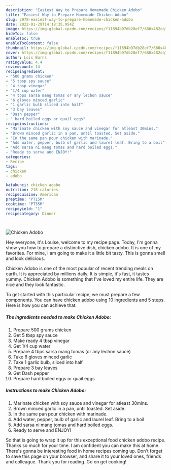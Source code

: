 ```yaml
---
description: "Easiest Way to Prepare Homemade Chicken Adobo"
title: "Easiest Way to Prepare Homemade Chicken Adobo"
slug: 2978-easiest-way-to-prepare-homemade-chicken-adobo
date: 2022-01-29T14:18:35.954Z
image: https://img-global.cpcdn.com/recipes/f11894b97db28ef7/680x482cq70/chicken-adobo-recipe-main-photo.jpg
hideToc: false
enableToc: true
enableTocContent: false
thumbnail: https://img-global.cpcdn.com/recipes/f11894b97db28ef7/680x482cq70/chicken-adobo-recipe-main-photo.jpg
cover: https://img-global.cpcdn.com/recipes/f11894b97db28ef7/680x482cq70/chicken-adobo-recipe-main-photo.jpg
author: Lois Burns
ratingvalue: 4.4
reviewcount: 14
recipeingredient:
- "500 grams chicken"
- "5 tbsp spy sauce"
- "4 tbsp vinegar"
- "1/4 cup water"
- "4 tbps sarsa mang tomas or any lechon sauce"
- "6 gloves minced garlic"
- "1 garlic bulb sliced into half"
- "3 bay leaves"
- "Dash pepper"
- " hard boiled eggs or quail eggs"
recipeinstructions:
- "Marinate chicken with soy sauce and vinegar for atleast 30mins."
- "Brown minced garlic in a pan, until toasted. Set aside."
- "In the same pan pour chicken with marinade."
- "Add water, pepper, bulb of garlic and laurel leaf. Bring to a boil"
- "Add sarsa ni mang tomas and hard boiled eggs."
- "Ready to serve and ENJOY!"
categories:
- Recipe
tags:
- chicken
- adobo

katakunci: chicken adobo 
nutrition: 218 calories
recipecuisine: American
preptime: "PT15M"
cooktime: "PT35M"
recipeyield: "1"
recipecategory: Dinner

---
```



![Chicken Adobo](https://img-global.cpcdn.com/recipes/f11894b97db28ef7/680x482cq70/chicken-adobo-recipe-main-photo.jpg)

Hey everyone, it's Louise, welcome to my recipe page. Today, I'm gonna show you how to prepare a distinctive dish, chicken adobo. It is one of my favorites. For mine, I am going to make it a little bit tasty. This is gonna smell and look delicious.



Chicken Adobo is one of the most popular of recent trending meals on earth. It is appreciated by millions daily. It is simple, it's fast, it tastes yummy. Chicken Adobo is something that I've loved my entire life. They are nice and they look fantastic.


To get started with this particular recipe, we must prepare a few components. You can have chicken adobo using 10 ingredients and 5 steps. Here is how you can achieve that.

<!--inarticleads1-->

##### The ingredients needed to make Chicken Adobo:

1. Prepare 500 grams chicken
1. Get 5 tbsp spy sauce
1. Make ready 4 tbsp vinegar
1. Get 1/4 cup water
1. Prepare 4 tbps sarsa mang tomas (or any lechon sauce)
1. Take 6 gloves minced garlic
1. Take 1 garlic bulb, sliced into half
1. Prepare 3 bay leaves
1. Get Dash pepper
1. Prepare  hard boiled eggs or quail eggs




<!--inarticleads2-->

##### Instructions to make Chicken Adobo:

1. Marinate chicken with soy sauce and vinegar for atleast 30mins.
1. Brown minced garlic in a pan, until toasted. Set aside.
1. In the same pan pour chicken with marinade.
1. Add water, pepper, bulb of garlic and laurel leaf. Bring to a boil
1. Add sarsa ni mang tomas and hard boiled eggs.
1. Ready to serve and ENJOY!



So that is going to wrap it up for this exceptional food chicken adobo recipe. Thanks so much for your time. I am confident you can make this at home. There's gonna be interesting food in home recipes coming up. Don't forget to save this page on your browser, and share it to your loved ones, friends and colleague. Thank you for reading. Go on get cooking!
